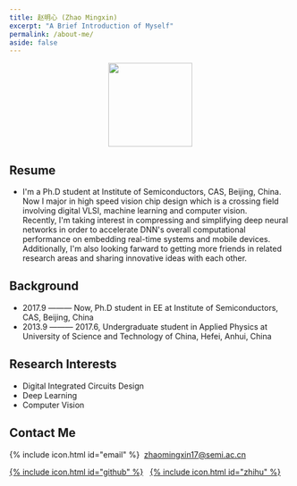 ```yaml
---
title: 赵明心 (Zhao Mingxin)
excerpt: "A Brief Introduction of Myself"
permalink: /about-me/
aside: false
---
```


<center>
<img src="http://wx3.sinaimg.cn/mw690/007cgdjDly1ful7kns714j31kw1nftnp.jpg" width="150px">
</center>

## Resume
- I'm a Ph.D student at Institute of Semiconductors, CAS, Beijing, China. Now I major in high speed vision chip design which is a crossing field involving digital VLSI, machine learning and computer vision.  
Recently, I'm taking interest in compressing and simplifying deep neural networks in order to accelerate DNN's overall computational performance on embedding real-time systems and mobile devices.  
Additionally, I'm also looking farward to getting more friends in related research areas and sharing innovative ideas with each other.  

## Background  
- 2017.9 ——— Now, Ph.D student in EE at Institute of Semiconductors, CAS, Beijing, China  
- 2013.9 ——— 2017.6, Undergraduate student in Applied Physics at University of Science and Technology of China, Hefei, Anhui, China  

## Research Interests  
- Digital Integrated Circuits Design  
- Deep Learning  
- Computer Vision  

## Contact Me

<span>{% include icon.html id="email" %}&nbsp;  zhaomingxin17@semi.ac.cn</span>

<span>[{% include icon.html id="github" %}](https://github.com/JackGittes)
&nbsp;&nbsp;[{% include icon.html id="zhihu" %}](https://www.zhihu.com/people/zhao-xin-mei-48/activities)</span>